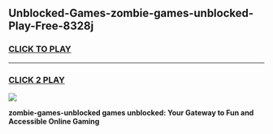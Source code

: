 
## Unblocked-Games-zombie-games-unblocked-Play-Free-8328j
<h3>
<a href="https://premium76.site?title=zombie-games-unblocked&ref=17A">CLICK TO PLAY</a></h3>
<hr>

<h3>
<a href="https://premium76.site?title=zombie-games-unblocked&ref=17A">CLICK 2 PLAY</a>
  
</h3>

<a href="https://premium76.site?title=zombie-games-unblocked&ref=17A"><img src="https://clearcache.store/games.png"></a>


**zombie-games-unblocked games unblocked: Your Gateway to Fun and Accessible Online Gaming**
